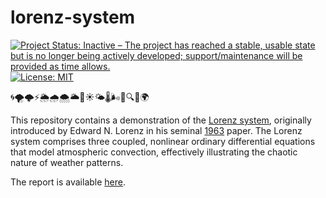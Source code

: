 # lorenz-system

<!-- badges: start -->
[![Project Status: Inactive – The project has reached a stable, usable state but is no longer being actively developed; support/maintenance will be provided as time allows.](https://www.repostatus.org/badges/latest/inactive.svg)](https://www.repostatus.org/#inactive)
[![License: MIT](https://img.shields.io/badge/license-MIT-green)](https://choosealicense.com/licenses/mit/)
<!-- badges: end -->

🌀🌪️🌩️⚡🌦️🌧️🌨️🌥️🌈☀️🌤️🌡️🌬️🔄🔍🔗🌍

This repository contains a demonstration of the [Lorenz system](https://en.wikipedia.org/wiki/Lorenz_system), originally introduced by Edward N. Lorenz in his seminal [1963](https://journals.ametsoc.org/view/journals/atsc/20/2/1520-0469_1963_020_0130_dnf_2_0_co_2.xml) paper. The Lorenz system comprises three coupled, nonlinear ordinary differential equations that model atmospheric convection, effectively illustrating the chaotic nature of weather patterns.

The report is available [here](https://danielvartan.github.io/lorenz-system/).
